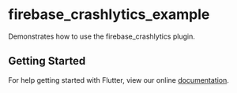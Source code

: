 # firebase_crashlytics_example

Demonstrates how to use the firebase_crashlytics plugin.

## Getting Started

For help getting started with Flutter, view our online
[documentation](http://flutter.io/).
